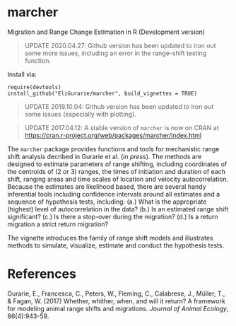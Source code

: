# marcher
Migration and Range Change Estimation in R (Development version)

> UPDATE 2020.04.27: Github version has been updated to iron out some more issues, including an error in the range-shift testing function.  

Install via:

```
require(devtools)
install_github("EliGurarie/marcher", build_vignettes = TRUE)
```

> UPDATE 2019.10.04: Github version has been updated to iron out some issues (especially with plotting).  


> UPDATE 2017.04.12: A stable version of `marcher` is now on CRAN at https://cran.r-project.org/web/packages/marcher/index.html

The `marcher` package provides functions and tools for mechanistic range shift analysis decribed in Gurarie et al. (*in press*).  The methods are designed to estimate parameters of range shifting, including coordinates of the centroids of (2 or 3) ranges, the times of initiation and duration of each shift, ranging areas and time scales of location and velocity autocorrelation.  Because the estimates are likelihood based, there are several handy inferential tools including confidence intervals around all estimates and a sequence of hypothesis tests, including: (a.) What is the appropriate (highest) level of autocorrelation in the data? (b.) Is an estimated range shift significant? (c.) Is there a stop-over during the migration? (d.) Is a return migration a strict return migration? 
 
The vignette introduces the family of range shift models and illustrates methods to simulate, visualize, estimate and conduct the hypothesis tests. 


# References

Gurarie, E., Francesca, C.,  Peters, W., Fleming, C., Calabrese, J., Müller, T., & Fagan, W. (2017) Whether, whither, when, and will it return? A framework for modeling animal range shifts and migrations. *Journal of Animal Ecology*, 86(4):943-59.
